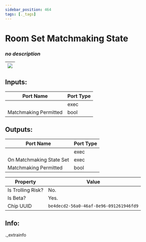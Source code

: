 ```yaml
---
sidebar_position: 464
tags: [._tags]
---
```


# Room Set Matchmaking State


### *no description*

| ![](https://images-ext-2.discordapp.net/external/MPmIaQzlEPmgGWlgi-WxBBXt0Bjv_zWPkg1y1f_sy3s/https/www.recroomcircuits.com/image/circuit/absolute-value?width=206&height=108) |
|-----|

## Inputs:
| Port Name | Port Type |
|-----------|-----------|
|  | exec |
| Matchmaking Permitted | bool |

## Outputs:
| Port Name | Port Type |
|-----------|-----------|
|  | exec |
| On Matchmaking State Set | exec |
| Matchmaking Permitted | bool | 

| Property  | Value |
|-------------------|-----------|
| Is Trolling Risk? | No. |
| Is Beta? | Yes. |
| Chip UUID | `be4decd2-56a0-46af-8e96-091261946fd9` |

## Info:
._extrainfo